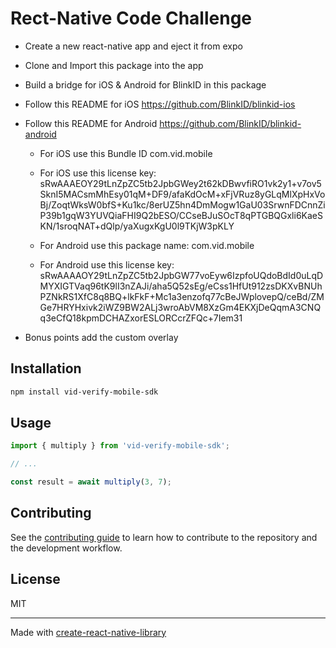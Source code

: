 # Rect-Native Code Challenge

- Create a new react-native app and eject it from expo

- Clone and Import this package into the app

- Build a bridge for iOS & Android for BlinkID in this package

- Follow this README for iOS https://github.com/BlinkID/blinkid-ios

- Follow this README for Android https://github.com/BlinkID/blinkid-android

  - For iOS use this Bundle ID com.vid.mobile

  - For iOS use this license key: sRwAAAEOY29tLnZpZC5tb2JpbGWey2t62kDBwvfiRO1vk2y1+v7ov5SknI5MACsmMhEsy01qM+DF9/afaKdOcM+xFjVRuz8yGLqMlXpHxVoBj/ZoqtWksW0bfS+Ku1kc/8erUZ5hn4DmMogw1GaU03SrwnFDCnnZiP39b1gqW3YUVQiaFHI9Q2bESO/CCseBJuSOcT8qPTGBQGxli6KaeSKN/1sroqNAT+dQlp/yaXugxKgU0l9TKjW3pKLY

  - For Android use this package name: com.vid.mobile

  - For Android use this license key: sRwAAAAOY29tLnZpZC5tb2JpbGW77voEyw6IzpfoUQdoBdId0uLqDMYXIGTVaq96tK9lI3nZAJi/aha5Q52sEg/eCss1HfUt912zsDKXvBNUhPZNkRS1XfC8q8BQ+lkFkF+Mc1a3enzofq77cBeJWplovepQ/ceBd/ZMGe7HRYHxivk2iWZ9BW2ALj3wroAbVM8XzGm4EKXjDeQqmA3CNQq3eCfQ18kpmDCHAZxorESLORCcrZFQc+7Iem31

- Bonus points add the custom overlay

## Installation

```sh
npm install vid-verify-mobile-sdk
```

## Usage

```js
import { multiply } from 'vid-verify-mobile-sdk';

// ...

const result = await multiply(3, 7);
```

## Contributing

See the [contributing guide](CONTRIBUTING.md) to learn how to contribute to the repository and the development workflow.

## License

MIT

---

Made with [create-react-native-library](https://github.com/callstack/react-native-builder-bob)
